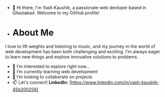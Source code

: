 - 👋 Hi there,
  I'm Yash Kaushik, a passionate web devloper based in Ghaziabad. Welcome to my GitHub profile!
- # About Me
I love to lift weights and listening to music, and my journey in the world of web development has been both challenging and exciting. I'm always eager to learn new things and explore innovative solutions to problems.
- 👀 I’m interested to explore right now...
- 🌱 I’m currently learning web development
- 💞️ I’m looking to collaborate on projects
- 📫 Let's connect!
  **LinkedIn:** [https://www.linkedin.com/in/yash-kaushik-45b200258]

<!---
YK-03/YK-03 is a ✨ special ✨ repository because its `README.md` (this file) appears on your GitHub profile.
You can click the Preview link to take a look at your changes.
--->
